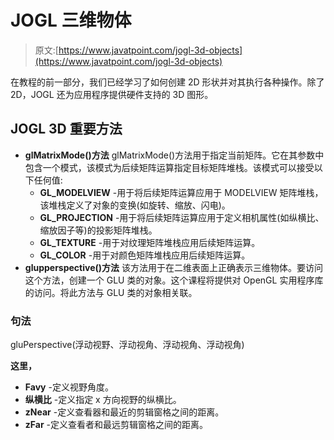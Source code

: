 # JOGL 三维物体

> 原文:[https://www.javatpoint.com/jogl-3d-objects](https://www.javatpoint.com/jogl-3d-objects)

在教程的前一部分，我们已经学习了如何创建 2D 形状并对其执行各种操作。除了 2D，JOGL 还为应用程序提供硬件支持的 3D 图形。

## JOGL 3D 重要方法

*   **glMatrixMode()方法**
    glMatrixMode()方法用于指定当前矩阵。它在其参数中包含一个模式，该模式为后续矩阵运算指定目标矩阵堆栈。该模式可以接受以下任何值:
    *   **GL_MODELVIEW** -用于将后续矩阵运算应用于 MODELVIEW 矩阵堆栈，该堆栈定义了对象的变换(如旋转、缩放、闪电)。
    *   **GL_PROJECTION** -用于将后续矩阵运算应用于定义相机属性(如纵横比、缩放因子等)的投影矩阵堆栈。
    *   **GL_TEXTURE** -用于对纹理矩阵堆栈应用后续矩阵运算。
    *   **GL_COLOR** -用于对颜色矩阵堆栈应用后续矩阵运算。
*   **glupperspective()方法**
    该方法用于在二维表面上正确表示三维物体。要访问这个方法，创建一个 GLU 类的对象。这个课程将提供对 OpenGL 实用程序库的访问。将此方法与 GLU 类的对象相关联。

### 句法

gluPerspective(浮动视野、浮动视角、浮动视角、浮动视角)

**这里，**

*   **Favy** -定义视野角度。
*   **纵横比** -定义指定 x 方向视野的纵横比。
*   **zNear** -定义查看器和最近的剪辑窗格之间的距离。
*   **zFar** -定义查看者和最远剪辑窗格之间的距离。